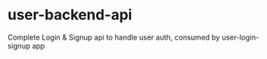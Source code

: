 # user-backend-api
Complete Login &amp; Signup api to handle user auth, consumed by user-login-signup app
